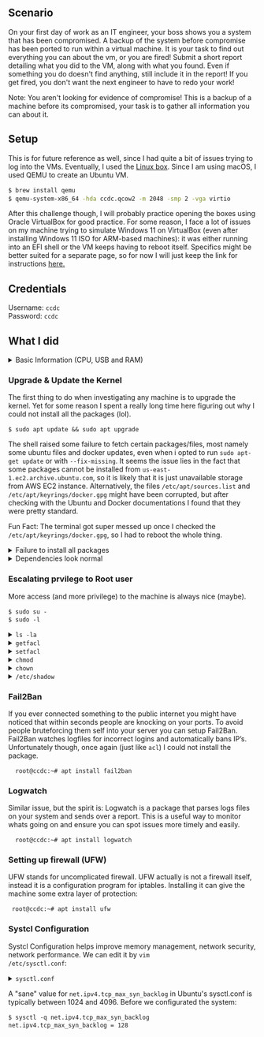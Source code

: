 ## Scenario
On your first day of work as an IT engineer, your boss shows you a system that has been compromised. A backup of the system before compromise has been ported to run within a virtual machine. It is your task to find out everything you can about the vm, or you are fired! Submit a short report detailing what you did to the VM, along with what you found. Even if something you do doesn't find anything, still include it in the report! If you get fired, you don't want the next engineer to have to redo your work!

Note: You aren't looking for evidence of compromise! This is a backup of a machine before its compromised, your task is to gather all information you can about it.

## Setup
This is for future reference as well, since I had quite a bit of issues trying to log into the VMs. Eventually, I used the [Linux box](https://nam10.safelinks.protection.outlook.com/?url=https%3A%2F%2Fdellvostroftw.s3.us-east-1.amazonaws.com%2Fccdc.qcow2&data=05%7C02%7Cchtran%40umass.edu%7Cfb87142bfbf544b3f89308dd20a839b6%7C7bd08b0b33954dc194bbd0b2e56a497f%7C0%7C0%7C638702630047922074%7CUnknown%7CTWFpbGZsb3d8eyJFbXB0eU1hcGkiOnRydWUsIlYiOiIwLjAuMDAwMCIsIlAiOiJXaW4zMiIsIkFOIjoiTWFpbCIsIldUIjoyfQ%3D%3D%7C80000%7C%7C%7C&sdata=O6SuAtNg960XAYJZNvM%2FU4sGsO27QppKV0fMmVlvmMM%3D&reserved=0). Since I am using macOS, I used QEMU to create an Ubuntu VM.
```zsh
$ brew install qemu
$ qemu-system-x86_64 -hda ccdc.qcow2 -m 2048 -smp 2 -vga virtio
```
After this challenge though, I will probably practice opening the boxes using Oracle VirtualBox for good practice. For some reason, I face a lot of issues on my machine trying to simulate Windows 11 on VirtualBox (even after installing Windows 11 ISO for ARM-based machines): it was either running into an EFI shell or the VM keeps having to reboot itself. Specifics might be better suited for a separate page, so for now I will just keep the link for instructions [here.](https://kfocus.org/wf/vbox-w11.html#bkm_setup_w11)

## Credentials 
Username: <code>ccdc</code> <br>
Password: <code>ccdc</code>

## What I did
<details>
  <summary>Basic Information (CPU, USB and RAM)</summary>
  
  > Reference: [Red Hat](https://www.redhat.com/en/blog/linux-system-info-commands)
  ### Release Ver.
  This is a Ubuntu 22.04.4 machine.
  ![ver](./images/ubuntu_ver)
  
  ### Display CPU Information
  ![lscpu](./images/lscpu.png)

  ### Disk Information
  ![lsblk](./images/lsblk_disk.png)

  ### USB
  There is no USB devices on this machine.

  ### PCI
  A summary of all PCI devices
  ![pci](./images/pci_info.png)

  ### RAM Information
  Basic RAM utilization information
  ![free_ram](./images/free_ram.png)

  Use <code>dmidecode</code> for more specific information. <br>
  Memory use:
  ![memory](./images/bios.png)
  
  BIOS Info:
  ![bios](./images/bios2.png)
  
  System Info:
  ![system](./images/system.png)
</details>

 ### Upgrade & Update the Kernel
 The first thing to do when investigating any machine is to upgrade the kernel. Yet for some reason I spent a really long time here figuring out why I could not install all the packages (lol).
```shell
$ sudo apt update && sudo apt upgrade 
```
The shell raised some failure to fetch certain packages/files, most namely some ubuntu files and docker updates, even when i opted to run <code>sudo apt-get update</code> or with <code>--fix-missing</code>. It seems the issue lies in the fact that some packages cannot be installed from <code>us-east-1.ec2.archive.ubuntu.com</code>, so it is likely that it is just unavailable storage from AWS EC2 instance. Alternatively, the files <code>/etc/apt/sources.list</code> and <code>/etc/apt/keyrings/docker.gpg</code> might have been corrupted, but after checking with the Ubuntu and Docker documentations I found that they were pretty standard. 

Fun Fact: The terminal got super messed up once I checked the <code>/etc/apt/keyrings/docker.gpg</code>, so I had to reboot the whole thing.
<details>
  <summary>Failure to install all packages</summary>
  
  ![failed](./images/failed.png)
  
</details>

<details>
  <summary>Dependencies look normal</summary>
  
  * Docker
  ![dep](./images/dep.png)

  * Ubuntu
  ![dep](./images/sources_list.png)

  * Messed up terminal
  ![ohno](./images/messed_up_terminal.png)
</details>

### Escalating prvilege to Root user
More access (and more privilege) to the machine is always nice (maybe). 
```shell
$ sudo su -
$ sudo -l 
```
<details>
  <summary><code>ls -la</code></summary>

  ```shell
  root@ccdc:~# ls -la /etc/passwd
  -rw-r--r-- 1 root root 1937 Mar 12  2024 /etc/passwd 
  ```
  
  This command allows us to view permission of a file. 
  **Permission Groups are defined as follows:**
  1. Owner
  2. Group
  3. All Users
    
  **Permission Types are defined as follows:**
  1. Read = 4
  2. Write = 2
  3. Execute = 1
  4. – (No permissions set) = 0

  So the <code>/etc/passwd</code> file has the following permission:
  1. File Type
  2. Owner (root) has read and write permissions
  3. Group (root) has read permissions
  4. All Users has read permissions
  5. Number represents hard links to the file
  6. Owner
  7. Group

  Other information:
  1. File Size: 1937
  2. Modification Date: Mar 12 2024

</details>

<details>
  <summary><code>getfacl</code></summary>
  Get file access control list (cannot <code>apt install acl</code>, similar reason to not being able to update the machine).
</details>

<details>
  <summary><code>setfacl</code></summary>
  Set file access control list (cannot <code>apt install acl</code>, similar reason to not being able to update the machine).
</details>

<details>
  <summary><code>chmod</code></summary>
  Change file mode bits
</details>

<details>
  <summary><code>chown</code></summary>
  Change file owner and group
</details>

<details>
  <summary><code>/etc/shadow</code></summary>
  
  * The shadow file is one of the most protected files on a Linux system as it contains the encrypted password used by all known users to log on to the system. It stores the user account information along with details on password settings. If the shadow file can be accessed by an unauthorized user, then attackers can attempt to crack the hash to find the clear text password used. If the password is human-created, this method is often successful for an attacker.
  ![shadow](./images/shadow)
  
  * The colon <code>:</code> separated the fields in each <code>passwd</code> file, formatted in this order, from left to right:
  1. Username
  2. Password (typically encrypted in a one-way hash format) such as:
     - $1$ is MD5
     - $2a$ is Blowfish
     - $5$ is SHA-256
     - $6$ is SHA-512
  3. Last password change
  4. Minimum password age
  5. Maximum password age
  6. Warn period
  7. Inactivity period
  8. Expiration date
  9. Unused field

</details>

### Fail2Ban
If you ever connected something to the public internet you might have noticed that within seconds people are knocking on your ports. To avoid people bruteforcing them self into your server you can setup Fail2Ban. Fail2Ban watches logfiles for incorrect logins and automatically bans IP’s. Unfortunately though, once again (just like <code>acl</code>) I could not install the package.
```shell
  root@ccdc:~# apt install fail2ban
  ```

### Logwatch
Similar issue, but the spirit is: Logwatch is a package that parses logs files on your system and sends over a report. This is a useful way to monitor whats going on and ensure you can spot issues more timely and easily.
```shell
  root@ccdc:~# apt install logwatch
  ```

### Setting up firewall (UFW)
UFW stands for uncomplicated firewall. UFW actually is not a firewall itself, instead it is a configuration program for iptables. Installing it can give the machine some extra layer of protection:
 ```shell
  root@ccdc:~# apt install ufw
  ```
### Systcl Configuration
Systcl Configuration helps improve memory management, network security, network performance. We can edit it by <code>vim /etc/sysctl.conf</code>:
<details>
  <summary><code>sysctl.conf</code></summary>
  
```vim
# Do not accept ICMP redirects (prevent MITM attacks)
net.ipv4.conf.all.accept_redirects = 0
net.ipv6.conf.all.accept_redirects = 0
# Do not send ICMP redirects (we are not a router)
net.ipv4.conf.all.send_redirects = 0
# Log Martian Packets
net.ipv4.conf.all.log_martians = 1
# Controls IP packet forwarding
net.ipv4.ip_forward = 0
# Controls source route verification
net.ipv4.conf.default.rp_filter = 1
# Do not accept source routing
net.ipv4.conf.default.accept_source_route = 0
# Controls the System Request debugging functionality of the kernel
kernel.sysrq = 0
# Controls whether core dumps will append the PID to the core filename
# Useful for debugging multi-threaded applications
kernel.core_uses_pid = 1
 # Controls the use of TCP syncookies
net.ipv4.tcp_synack_retries = 2
######## IPv4 networking start ###########
# Send redirects, if router, but this is just server
net.ipv4.conf.all.send_redirects = 0
net.ipv4.conf.default.send_redirects = 0
# Accept packets with SRR option? No
net.ipv4.conf.all.accept_source_route = 0
# Accept Redirects? No, this is not router
net.ipv4.conf.all.accept_redirects = 0
net.ipv4.conf.all.secure_redirects = 0
# Log packets with impossible addresses to kernel log? Yes
net.ipv4.conf.all.log_martians = 1
net.ipv4.conf.default.accept_source_route = 0
net.ipv4.conf.default.accept_redirects = 0
net.ipv4.conf.default.secure_redirects = 0
# Ignore all ICMP ECHO and TIMESTAMP requests sent to it via broadcast/multicast
net.ipv4.icmp_echo_ignore_broadcasts = 1
# Prevent against the common 'syn flood attack'
net.ipv4.tcp_syncookies = 1
# Enable source validation by reversed path, as specified in RFC1812
net.ipv4.conf.all.rp_filter = 1
net.ipv4.conf.default.rp_filter = 1
######## IPv6 networking start ###########
# Number of Router Solicitations to send until assuming no routers are present.
# This is host and not router
net.ipv6.conf.default.router_solicitations = 0
# Accept Router Preference in RA?
net.ipv6.conf.default.accept_ra_rtr_pref = 0
# Learn Prefix Information in Router Advertisement
net.ipv6.conf.default.accept_ra_pinfo = 0
# Setting controls whether the system will accept Hop Limit settings from a router advertisement
net.ipv6.conf.default.accept_ra_defrtr = 0
#router advertisements can cause the system to assign a global unicast address to an interface
net.ipv6.conf.default.autoconf = 0
#how many neighbor solicitations to send out per address?
net.ipv6.conf.default.dad_transmits = 0
# How many global unicast IPv6 addresses can be assigned to each interface?
net.ipv6.conf.default.max_addresses = 1
######## IPv6 networking ends ###########
# Disabled, not used anymore
#Enable ExecShield protection |
#kernel.exec-shield = 1
#kernel.randomize_va_space = 1
# TCP and memory optimization
# increase TCP max buffer size setable using setsockopt()
#net.ipv4.tcp_rmem = 4096 87380 8388608
#net.ipv4.tcp_wmem = 4096 87380 8388608
# increase Linux auto tuning TCP buffer limits
#net.core.rmem_max = 8388608
#net.core.wmem_max = 8388608
#net.core.netdev_max_backlog = 5000
#net.ipv4.tcp_window_scaling = 1
# increase system file descriptor limit
fs.file-max = 65535
#Allow for more PIDs
kernel.pid_max = 65536
#Increase system IP port limits
net.ipv4.ip_local_port_range = 2000 65000
# Disable IPv6 autoconf
#net.ipv6.conf.all.autoconf = 0
#net.ipv6.conf.default.autoconf = 0
#net.ipv6.conf.eth0.autoconf = 0
#net.ipv6.conf.all.accept_ra = 0
#net.ipv6.conf.default.accept_ra = 0
#net.ipv6.conf.eth0.accept_ra = 0

```
</details>

A "sane" value for <code>net.ipv4.tcp_max_syn_backlog</code> in Ubuntu's sysctl.conf is typically between 1024 and 4096. Before we configurated the system:
```shell
$ sysctl -q net.ipv4.tcp_max_syn_backlog
net.ipv4.tcp_max_syn_backlog = 128
```
